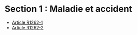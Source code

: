 # Section 1 : Maladie et accident

* [Article R1262-1](./LEGIARTI000018537146.md)
* [Article R1262-2](./LEGIARTI000018537144.md)
